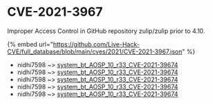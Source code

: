 # CVE-2021-3967

Improper Access Control in GitHub repository zulip/zulip prior to 4.10.

{% embed url="https://github.com/Live-Hack-CVE/full_database/blob/main/cves/2021/CVE-2021-3967.json" %}


* nidhi7598 ~> [system_bt_AOSP_10_r33_CVE-2021-39674](https://www.alice-snow.ru/2021/database/cve-2021-3967/system_bt_aosp_10_r33_cve-2021-39674-nidhi7598)
* nidhi7598 ~> [system_bt_AOSP_10_r33_CVE-2021-39674](https://www.alice-snow.ru/2021/database/cve-2021-3967/system_bt_aosp_10_r33_cve-2021-39674-nidhi7598)
* nidhi7598 ~> [system_bt_AOSP_10_r33_CVE-2021-39674](https://www.alice-snow.ru/2021/database/cve-2021-3967/system_bt_aosp_10_r33_cve-2021-39674-nidhi7598)
* nidhi7598 ~> [system_bt_AOSP_10_r33_CVE-2021-39674](https://www.alice-snow.ru/2021/database/cve-2021-3967/system_bt_aosp_10_r33_cve-2021-39674-nidhi7598)
* nidhi7598 ~> [system_bt_AOSP_10_r33_CVE-2021-39674](https://www.alice-snow.ru/2021/database/cve-2021-3967/system_bt_aosp_10_r33_cve-2021-39674-nidhi7598)